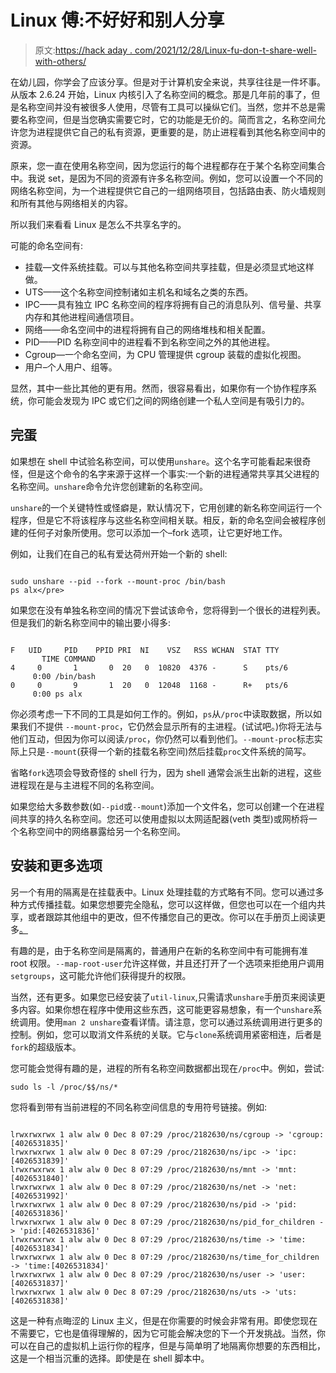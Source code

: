 # Linux 傅:不好好和别人分享

> 原文:[https://hack aday . com/2021/12/28/Linux-fu-don-t-share-well-with-others/](https://hackaday.com/2021/12/28/linux-fu-dont-share-well-with-others/)

在幼儿园，你学会了应该分享。但是对于计算机安全来说，共享往往是一件坏事。从版本 2.6.24 开始，Linux 内核引入了名称空间的概念。那是几年前的事了，但是名称空间并没有被很多人使用，尽管有工具可以操纵它们。当然，您并不总是需要名称空间，但是当您确实需要它时，它的功能是无价的。简而言之，名称空间允许您为进程提供它自己的私有资源，更重要的是，防止进程看到其他名称空间中的资源。

原来，您一直在使用名称空间，因为您运行的每个进程都存在于某个名称空间集合中。我说 set，是因为不同的资源有许多名称空间。例如，您可以设置一个不同的网络名称空间，为一个进程提供它自己的一组网络项目，包括路由表、防火墙规则和所有其他与网络相关的内容。

所以我们来看看 Linux 是怎么不共享名字的。

可能的命名空间有:

*   挂载—文件系统挂载。可以与其他名称空间共享挂载，但是必须显式地这样做。
*   UTS——这个名称空间控制诸如主机名和域名之类的东西。
*   IPC——具有独立 IPC 名称空间的程序将拥有自己的消息队列、信号量、共享内存和其他进程间通信项目。
*   网络——命名空间中的进程将拥有自己的网络堆栈和相关配置。
*   PID——PID 名称空间中的进程看不到名称空间之外的其他进程。
*   Cgroup—一个命名空间，为 CPU 管理提供 cgroup 装载的虚拟化视图。
*   用户–个人用户、组等。

显然，其中一些比其他的更有用。然而，很容易看出，如果你有一个协作程序系统，你可能会发现为 IPC 或它们之间的网络创建一个私人空间是有吸引力的。

## 完蛋

如果想在 shell 中试验名称空间，可以使用`unshare`。这个名字可能看起来很奇怪，但是这个命令的名字来源于这样一个事实:一个新的进程通常共享其父进程的名称空间。`unshare`命令允许您创建新的名称空间。

`unshare`的一个关键特性或怪癖是，默认情况下，它用创建的新名称空间运行一个程序，但是它不将该程序与这些名称空间相关联。相反，新的命名空间会被程序创建的任何子对象所使用。您可以添加一个–fork 选项，让它更好地工作。

例如，让我们在自己的私有爱达荷州开始一个新的 shell:

```

sudo unshare --pid --fork --mount-proc /bin/bash
ps alx</pre>

```

如果您在没有单独名称空间的情况下尝试该命令，您将得到一个很长的进程列表。但是我们的新名称空间中的输出要小得多:

```

F   UID     PID    PPID PRI  NI    VSZ   RSS WCHAN  STAT TTY        TIME COMMAND 
4     0       1       0  20   0  10820  4376 -      S    pts/6      0:00 /bin/bash 
0     0       9       1  20   0  12048  1168 -      R+   pts/6      0:00 ps alx

```

你必须考虑一下不同的工具是如何工作的。例如，`ps`从`/proc`中读取数据，所以如果我们不提供 `--mount-proc`，它仍然会显示所有的主进程。(试试吧。)你将无法与他们互动，但因为你可以阅读`/proc`，你仍然可以看到他们。`--mount-proc`标志实际上只是`--mount`(获得一个新的挂载名称空间)然后挂载`proc`文件系统的简写。

省略`fork`选项会导致奇怪的 shell 行为，因为 shell 通常会派生出新的进程，这些进程现在是与主进程不同的名称空间。

如果您给大多数参数(如`--pid`或`--mount`)添加一个文件名，您可以创建一个在进程间共享的持久名称空间。您还可以使用虚拟以太网适配器(veth 类型)或网桥将一个名称空间中的网络暴露给另一个名称空间。

## 安装和更多选项

另一个有用的隔离是在挂载表中。Linux 处理挂载的方式略有不同。您可以通过多种方式传播挂载。如果您想要完全隐私，您可以这样做，但您也可以在一个组内共享，或者跟踪其他组中的更改，但不传播您自己的更改。你可以在手册页上阅读更多[。](https://man7.org/linux/man-pages/man7/mount_namespaces.7.html)

有趣的是，由于名称空间是隔离的，普通用户在新的名称空间中有可能拥有准 root 权限。`--map-root-user`允许这样做，并且还打开了一个选项来拒绝用户调用`setgroups`，这可能允许他们获得提升的权限。

当然，还有更多。如果您已经安装了`util-linux`,只需请求`unshare`手册页来阅读更多内容。如果你想在程序中使用这些东西，这可能更容易想象，有一个`unshare`系统调用。使用`man 2 unshare`查看详情。请注意，您可以通过系统调用进行更多的控制。例如，您可以取消文件系统的关联。它与`clone`系统调用紧密相连，后者是`fork`的超级版本。

您可能会觉得有趣的是，进程的所有名称空间数据都出现在`/proc`中。例如，尝试:

```
sudo ls -l /proc/$$/ns/*
```

您将看到带有当前进程的不同名称空间信息的专用符号链接。例如:

```

lrwxrwxrwx 1 alw alw 0 Dec 8 07:29 /proc/2182630/ns/cgroup -> 'cgroup:[4026531835]'
lrwxrwxrwx 1 alw alw 0 Dec 8 07:29 /proc/2182630/ns/ipc -> 'ipc:[4026531839]'
lrwxrwxrwx 1 alw alw 0 Dec 8 07:29 /proc/2182630/ns/mnt -> 'mnt:[4026531840]'
lrwxrwxrwx 1 alw alw 0 Dec 8 07:29 /proc/2182630/ns/net -> 'net:[4026531992]'
lrwxrwxrwx 1 alw alw 0 Dec 8 07:29 /proc/2182630/ns/pid -> 'pid:[4026531836]'
lrwxrwxrwx 1 alw alw 0 Dec 8 07:29 /proc/2182630/ns/pid_for_children -> 'pid:[4026531836]'
lrwxrwxrwx 1 alw alw 0 Dec 8 07:29 /proc/2182630/ns/time -> 'time:[4026531834]'
lrwxrwxrwx 1 alw alw 0 Dec 8 07:29 /proc/2182630/ns/time_for_children -> 'time:[4026531834]'
lrwxrwxrwx 1 alw alw 0 Dec 8 07:29 /proc/2182630/ns/user -> 'user:[4026531837]'
lrwxrwxrwx 1 alw alw 0 Dec 8 07:29 /proc/2182630/ns/uts -> 'uts:[4026531838]'

```

这是一种有点晦涩的 Linux 主义，但是在你需要的时候会非常有用。即使您现在不需要它，它也是值得理解的，因为它可能会解决您的下一个开发挑战。当然，你可以在自己的虚拟机上运行你的程序，但是与简单明了地隔离你想要的东西相比，这是一个相当沉重的选择。即使是在 shell 脚本中。